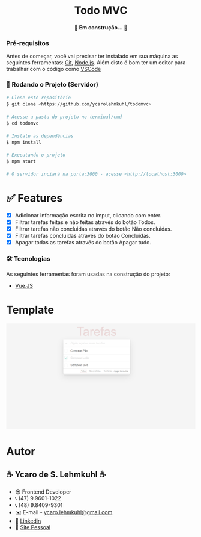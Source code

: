 <h1 align="center">Todo MVC</h1>

<h4 align="center"> 
	🚧  Em construção...  🚧
</h4>

### Pré-requisitos

Antes de começar, você vai precisar ter instalado em sua máquina as seguintes ferramentas:
[Git](https://git-scm.com), [Node.js](https://nodejs.org/en/). 
Além disto é bom ter um editor para trabalhar com o código como [VSCode](https://code.visualstudio.com/)

### 🎲 Rodando o Projeto (Servidor)

```bash
# Clone este repositório
$ git clone <https://github.com/ycarolehmkuhl/todomvc>

# Acesse a pasta do projeto no terminal/cmd
$ cd todomvc

# Instale as dependências
$ npm install

# Executando o projeto
$ npm start

# O servidor inciará na porta:3000 - acesse <http://localhost:3000>
```

# ✅ Features
- [x] Adicionar informação escrita no imput, clicando com enter.
- [x] Filtrar tarefas feitas e não feitas através do botão Todos.
- [x] Filtrar tarefas não concluidas através do botão Não concluidas.
- [x] Filtrar tarefas concluidas através do botão Concluidas.
- [x] Apagar todas as tarefas através do botão Apagar tudo.

### 🛠 Tecnologias

As seguintes ferramentas foram usadas na construção do projeto:

- [Vue.JS](https://vuejs.org/)

# Template
![](/public/tarefas.png)

# Autor
## ☕ Ycaro de S. Lehmkuhl ☕
- 😎 Frontend Developer 
- 📞 (47) 9.9601-1022
- 📞 (48) 9.8409-9301
- ✉️ E-mail - ycaro.lehmkuhl@gmail.com
- 🔗 [Linkedin](https://www.linkedin.com/in/ycaro-de-souza-lehmkuhl-4104924a/)
- 🔗 [Site Pessoal](https://ycarosl.com)

